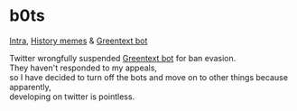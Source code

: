# b0ts
<a href = "https://twitter.com/0xIntra">Intra</a>, <a href = "https://twitter.com/ThomasPepeson"> History memes</a> & <a href = "https://twitter.com/LeGreentext"> Greentext bot</a>

Twitter wrongfully suspended <a href = "https://twitter.com/LeGreentext"> Greentext bot</a> for ban evasion. <br>
They haven't responded to my appeals, <br>
so I have decided to turn off the bots and move on to other things because apparently, <br>
developing on twitter is pointless.

